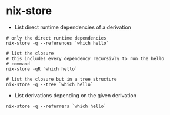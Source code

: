 # nix-store

- List direct runtime dependencies of a derivation

```shell
# only the direct runtime dependencies
nix-store -q --references `which hello`

# list the closure
# this includes every dependency recursivly to run the hello
# command
nix-store -qR `which hello`

# list the closure but in a tree structure
nix-store -q --tree `which hello`
```

- List derivations depending on the given derivation

```shell
nix-store -q --referrers `which hello`
```
